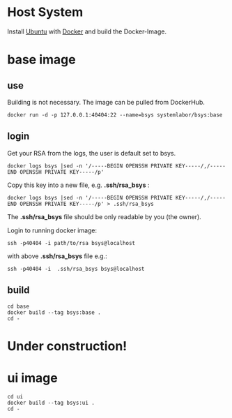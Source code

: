 # Host System
Install [Ubuntu](https://ubuntu.com/tutorials/install-ubuntu-desktop#1-overview) with [Docker](https://docs.docker.com/engine/install/ubuntu/) and build the Docker-Image.

# base image
## use
Building is not necessary. The image can be pulled from DockerHub. 
```
docker run -d -p 127.0.0.1:40404:22 --name=bsys systemlabor/bsys:base
```
## login
Get your RSA from the logs, the user is default set to bsys.
```
docker logs bsys |sed -n '/-----BEGIN OPENSSH PRIVATE KEY-----/,/-----END OPENSSH PRIVATE KEY-----/p'
```
Copy this key into a new file, e.g. **.ssh/rsa_bsys** :
```
docker logs bsys |sed -n '/-----BEGIN OPENSSH PRIVATE KEY-----/,/-----END OPENSSH PRIVATE KEY-----/p' > .ssh/rsa_bsys
```
The **.ssh/rsa_bsys** file should be only readable by you (the owner).

Login to running docker image:
```
ssh -p40404 -i path/to/rsa bsys@localhost
```
with above **.ssh/rsa_bsys** file e.g.:
```
ssh -p40404 -i  .ssh/rsa_bsys bsys@localhost
```

## build
```
cd base
docker build --tag bsys:base .
cd -
```

# Under construction!
# ui image
```
cd ui
docker build --tag bsys:ui .
cd -
```



